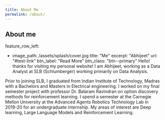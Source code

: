 ```yaml
---
title: About Me
permalink: /about/
---
```


<!-- # About Me

Hello, I'm [Your Name]. Welcome to my personal space on the internet.


## Contact

Feel free to reach out to me on [social media](#) or via email at [your@email.com]. -->

## About me 
feature_row_left:
  - image_path: /assets/splash/cover.jpg
    title: "Me"
    excerpt: "Abhijeet"
    url: "#test-link"
    btn_label: "Read More"
    btn_class: "btn--primary"
Hello! 
thanks for visiting my personal website! 
I am Abhijeet, working as a Data Analyst at SLB (Schlumberger) working primarily on Data Analysis. 

Prior to joining SLB, I graduated from Indian Institute of Technology, Madras with a Bachelors and Masters in Electrical engineering. 
I worked on my final semester project with professor Dr. Balaram Ravindran on option discovery methods for reinforcement learning.
I spend a semester at the Carnegie Mellon University at the Advanced Agents Robotics Technology Lab in 2019-20 for an undergraduate internship.
My areas of interest are Deep learning, Large Language Models and Reinforcement Learning.

